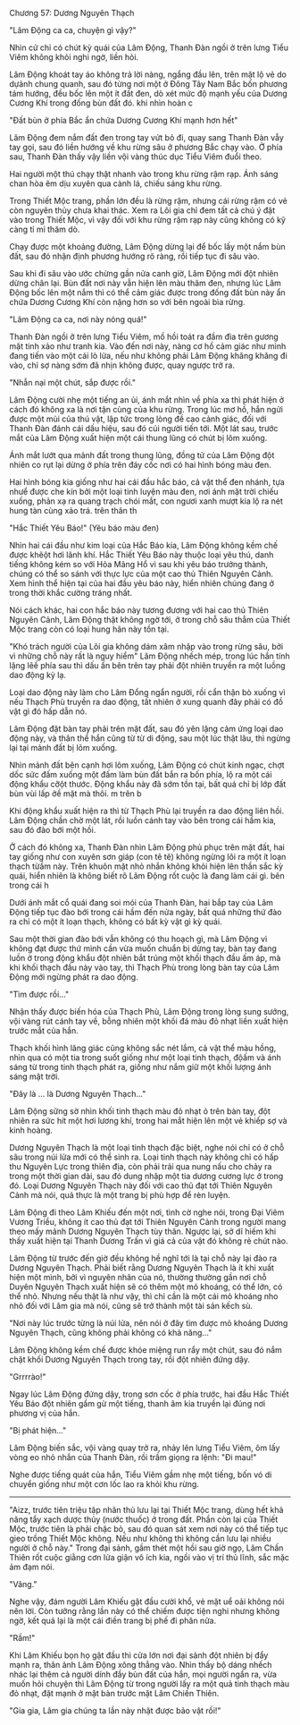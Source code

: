 




Chương 57: Dương Nguyên Thạch


"Lâm Động ca ca, chuyện gì vậy?"

Nhìn cử chỉ có chút kỳ quái của Lâm Động, Thanh Đàn ngồi ở trên lưng Tiểu Viêm không khỏi nghi ngờ, liền hỏi.

Lâm Động khoát tay áo không trả lời nàng, ngẩng đầu lên, trên mặt lộ vẻ do dựảnh chung quanh, sau đó từng nơi một ở Đông Tây Nam Bắc bốn phương tám hướng, đều bốc lên một ít đất đen, dò xét mức độ mạnh yếu của Dương Cương Khí trong đống bùn đất đó. khi nhìn hoàn c

"Đất bùn ở phía Bắc ẩn chứa Dương Cương Khí mạnh hơn hết"

Lâm Động đem nắm đất đen trong tay vứt bỏ đi, quay sang Thanh Đàn vẫy tay gọi, sau đó liền hướng về khu rừng sâu ở phương Bắc chạy vào. Ở phía sau, Thanh Đàn thấy vậy liền vội vàng thúc dục Tiểu Viêm đuổi theo.

Hai người một thú chạy thật nhanh vào trong khu rừng rậm rạp. Ánh sáng chan hòa êm dịu xuyên qua cành lá, chiếu sáng khu rừng.

Trong Thiết Mộc trang, phần lớn đều là rừng rậm, nhưng cái rừng rậm có vẻ còn nguyên thủy chưa khai thác. Xem ra Lôi gia chỉ đem tất cả chú ý đặt vào trong Thiết Mộc, vì vậy đối với khu rừng rậm rạp này cũng không có kỹ càng tỉ mỉ thăm dò.

Chạy được một khoảng đường, Lâm Động dừng lại để bốc lấy một nắm bùn đất, sau đó nhận định phương hướng rõ ràng, rồi tiếp tục đi sâu vào.

Sau khi đi sâu vào ước chừng gần nửa canh giờ, Lâm Động mới đột nhiên dừng chân lại. Bùn đất nơi này vẫn hiện lên màu thâm đen, nhưng lúc Lâm Động bốc lên một nắm thì có thể cảm giác được trong đống đất bùn này ẩn chứa Dương Cương Khí còn nặng hơn so với bên ngoài bìa rừng.

"Lâm Động ca ca, nơi này nóng quá!"

Thanh Đàn ngồi ở trên lưng Tiểu Viêm, mồ hồi toát ra đầm đìa trên gương mặt tinh xảo như tranh kia. Vào đến nơi này, nàng cơ hồ cảm giác như mình đang tiến vào một cái lò lửa, nếu như không phải Lâm Động khăng khăng đi vào, chỉ sợ nàng sớm đã nhịn không được, quay ngược trở ra.

"Nhẫn nại một chút, sắp được rồi."

Lâm Động cười nhẹ một tiếng an ủi, ánh mắt nhìn về phía xa thì phát hiện ở cách đó không xa là nơi tận cùng của khu rừng. Trong lúc mơ hồ, hắn ngửi được một mùi của thú vật, lập tức trong lòng đề cao cảnh giác, đối với Thanh Đàn đánh cái dấu hiệu, sau đó cúi người tiến tới. Một lát sau, trước mắt của Lâm Động xuất hiện một cái thung lũng có chút bị lõm xuống.

Ánh mắt lướt qua mảnh đất trong thung lũng, đồng tử của Lâm Động đột nhiên co rụt lại dừng ở phía trên đáy cốc nơi có hai hình bóng màu đen.

Hai hình bóng kia giống như hai cái đầu hắc báo, cả vật thể đen nhánh, tựa nhưể được che kín bởi một loại tinh luyện màu đen, nơi ánh mặt trời chiếu xuống, phản xạ ra quang trạch chói mắt, con ngươi xanh mượt kia lộ ra nét hung tàn cùng xảo trá. trên thân th

"Hắc Thiết Yêu Báo!" (Yêu báo màu đen)

Nhìn hai cái đầu như kim loại của Hắc Báo kia, Lâm Động không kềm chế được khẽột hơi lãnh khí. Hắc Thiết Yêu Báo này thuộc loại yêu thú, danh tiếng không kém so với Hỏa Mãng Hổ vì sau khi yêu báo trưởng thành, chúng có thể so sánh với thực lực của một cao thủ Thiên Nguyên Cảnh. Xem hình thể hiện tại của hai đầu yêu báo này, hiển nhiên chúng đang ở trong thời khắc cường tráng nhất.

Nói cách khác, hai con hắc báo này tương đương với hai cao thủ Thiên Nguyên Cảnh, Lâm Động thật không ngờ tới, ở trong chỗ sâu thẳm của Thiết Mộc trang còn có loại hung hãn này tồn tại.

"Khó trách người của Lôi gia không dám xâm nhập vào trong rừng sâu, bởi vì những chỗ này rất là nguy hiểm" Lâm Động nhếch mép, trong lúc hắn tính lặng lẽề phía sau thì dấu ấn bên trên tay phải đột nhiên truyền ra một luồng dao động kỳ lạ.

Loại dao động này làm cho Lâm Đổng ngẩn người, rồi cẩn thận bò xuống vì nếu Thạch Phù truyền ra dao động, tất nhiên ở xung quanh đây phải có đồ vật gì đó hấp dẫn nó.

Lâm Động đặt bàn tay phải trên mặt đất, sau đó yên lặng cảm ứng loại dao động này, và thân thể hắn cũng từ từ di động, sau một lúc thật lâu, thì ngừng lại tại mảnh đất bị lõm xuống.

Nhìn mảnh đất bên cạnh hơi lõm xuống, Lâm Động có chút kinh ngạc, chợt dốc sức đấm xuống một đấm làm bùn đất bắn ra bốn phía, lộ ra một cái động khẩu cỡột thước. Động khẩu này đã sớm tồn tại, bất quá chỉ bị lớp đất bùn vùi lấp ởề mặt mà thôi. m trên b

Khi động khẩu xuất hiện ra thì từ Thạch Phù lại truyền ra dao động liên hồi. Lâm Động chần chờ một lát, rồi luồn cánh tay vào bên trong cái hầm kia, sau đó đào bới một hồi.

Ở cách đó không xa, Thanh Đàn nhìn Lâm Động phủ phục trên mặt đất, hai tay giống như con xuyên sơn giáp (con tê tê) không ngừng lôi ra một ít loạn thạch từầm này. Trên khuôn mặt nhỏ nhắn không khỏi hiện lên thần sắc kỳ quái, hiển nhiên là không biết rõ Lâm Động rốt cuộc là đang làm cái gì. bên trong cái h

Dưới ánh mắt cổ quái đang soi mói của Thanh Đàn, hai bắp tay của Lâm Động tiếp tục đào bới trong cái hầm đến nửa ngày, bất quá những thứ đào ra chỉ có một ít loạn thạch, không có bất kỳ vật gì kỳ quái.

Sau một thời gian đào bới vẫn không có thu hoạch gì, mà Lâm Động vì không đạt được thứ mình cần vừa muốn chuẩn bị dừng tay, bàn tay đang luồn ở trong động khẩu đột nhiên bắt trúng một khối thạch đầu ấm áp, mà khi khối thạch đầu này vào tay, thì Thạch Phù trong lòng bàn tay của Lâm Động mới ngừng phát ra dao động.

"Tìm được rồi…"

Nhận thấy được biến hóa của Thạch Phù, Lâm Động trong lòng sung sướng, vội vàng rút cánh tay về, bỗng nhiên một khối đá màu đỏ nhạt liền xuất hiện trước mắt của hắn.

Thạch khối hình lăng giác cũng không sắc nét lắm, cả vật thể màu hồng, nhìn qua có một tia trong suốt giống như một loại tinh thạch, độấm và ánh sáng từ trong tinh thạch phát ra, giống như nắm giữ một khối lượng ánh sáng mặt trời.

"Đây là … là Dương Nguyên Thạch…"

Lâm Động sững sờ nhìn khối tinh thạch màu đỏ nhạt ỏ trên bàn tay, đột nhiên ra sức hít một hơi lương khí, trong hai mắt hiện lên một vẻ khiếp sợ và kinh hoàng.

Dương Nguyên Thạch là một loại tinh thạch đặc biệt, nghe nói chỉ có ở chỗ sâu trong núi lửa mới có thể sinh ra. Loại tinh thạch này không chỉ có hấp thu Nguyên Lực trong thiên địa, còn phải trải qua nung nấu cho chảy ra trong một thời gian dài, sau đó dung nhập một tia dương cương lực ở trong đó. Loại Dương Nguyên Thạch này đối với cao thủ đạt tới Thiên Nguyên Cảnh mà nói, quả thực là một trang bị phù hợp để rèn luyện.

Lâm Động đi theo Lâm Khiếu đến một nơi, tình cờ nghe nói, trong Đại Viêm Vương Triều, không ít cao thủ đạt tới Thiên Nguyên Cảnh trong người mang theo mấy mảnh Dương Nguyên Thạch tùy thân. Ngược lại, sở dĩ hiếm khi thấy xuất hiện tại Thanh Dương Trấn vì giá cả của vật đó không rẻ chút nào.

Lâm Động từ trước đến giờ đều không hề nghĩ tới là tại chỗ này lại đào ra Dương Nguyên Thạch. Phải biết rằng Dương Nguyên Thạch là ít khi xuất hiện một mình, bởi vì nguyên nhân của nó, thường thường gần nơi chỗ Duyên Nguyên Thạch xuất hiện sẽ có thêm một mỏ khoáng, có thể lớn, có thể nhỏ. Nhưng nếu thật là như vậy, thì chỉ cần là một cái mỏ khoáng nho nhỏ đối với Lâm gia mà nói, cũng sẽ trở thành một tài sản kếch sù.

"Nơi này lúc trước từng là núi lửa, nên nói ở đây tìm được mỏ khoáng Dương Nguyên Thạch, cũng không phải không có khả năng…"

Lâm Động không kềm chế được khóe miệng run rẩy một chút, sau đó nắm chặt khối Dương Nguyên Thạch trong tay, rồi đột nhiên đứng dậy.

"Grrrrào!"

Ngay lúc Lâm Động đứng dậy, trong sơn cốc ở phía trước, hai đầu Hắc Thiết Yêu Báo đột nhiên gầm gừ một tiếng, thanh âm kia truyền lại đúng nơi phương vị của hắn.

"Bị phát hiện…"

Lâm Động biến sắc, vội vàng quay trở ra, nhảy lên lưng Tiểu Viêm, ôm lấy vòng eo nhỏ nhắn của Thanh Đàn, rồi trầm giọng ra lệnh: "Đi mau!"

Nghe được tiếng quát của hắn, Tiểu Viêm gầm nhẹ một tiếng, bốn vó di chuyển giống như một cơn lốc lao ra khỏi khu rừng.

***

"Aizz, trước tiên triệu tập nhân thủ lưu lại tại Thiết Mộc trang, dùng hết khả năng tẩy xạch dược thủy (nước thuốc) ở trong đất. Phần còn lại của Thiết Mộc, trước tiên là phải chặc bỏ, sau đó quan sát xem nơi này có thể tiếp tục gieo trồng Thiết Mộc không. Nếu như không thì không cần lưu lại nhiều người ở chỗ này." Trong đại sảnh, gầm thét một hồi sau giờ ngọ, Lâm Chấn Thiên rốt cuộc giằng cơn lửa giận vô ích kia, ngồi vào vị trí thủ lĩnh, sắc mặc ảm đạm nói.

"Vâng."

Nghe vậy, đám người Lâm Khiếu gật đầu cười khổ, vẻ mặt uể oải không nói nên lời. Còn tưởng rằng lần này có thể chiếm được tiện nghi nhưng không ngờ, kết quả lại là một cái điền trang bị phế đi phân nửa.

"Rầm!"

Khi Lâm Khiếu bọn họ gật đầu thì cửa lớn nơi đại sảnh đột nhiên bị đẩy mạnh ra, thân ảnh Lâm Động xông thẳng vào. Nhìn thấy bộ dáng nhếch nhác lại thêm cả người dính đầy bùn đất của hắn, mọi người ngẩn ra, vừa muốn hỏi chuyện thì Lâm Động từ trong người lấy ra một quả tinh thạch màu đỏ nhạt, đặt mạnh ở mặt bàn trước mặt Lâm Chiến Thiên.

"Gia gia, Lâm gia chúng ta lần này nhặt được bảo vật rồi!"




